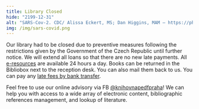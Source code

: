 ```yaml
---
title: Library Closed
hide: "2199-12-31"
alt: "SARS-Cov-2. CDC/ Alissa Eckert, MS; Dan Higgins, MAM – https://phil.cdc.gov/Details.aspx?pid=23312 "
img: /img/sars-covid.png
---
```


Our library had to be closed due to preventive measures following the
restrictions given by the Government of the Czech Republic until further
notice. We will extend all loans so that there are no new late payments. All [e-resources](catalogues.html) are
available 24 hours a day. Books can be returned in the Bibliobox next to the
reception desk. You can also mail them back to us. You can pay any [late fees by bank transfer](fees.html).

Feel free to use our online
advisory via FB
[@knihovnapedfpraha](https://www.facebook.com/knihovnapedfpraha)! We can help
you with access to a wide array
of electronic content, bibliographic references management, and lookup of literature.
